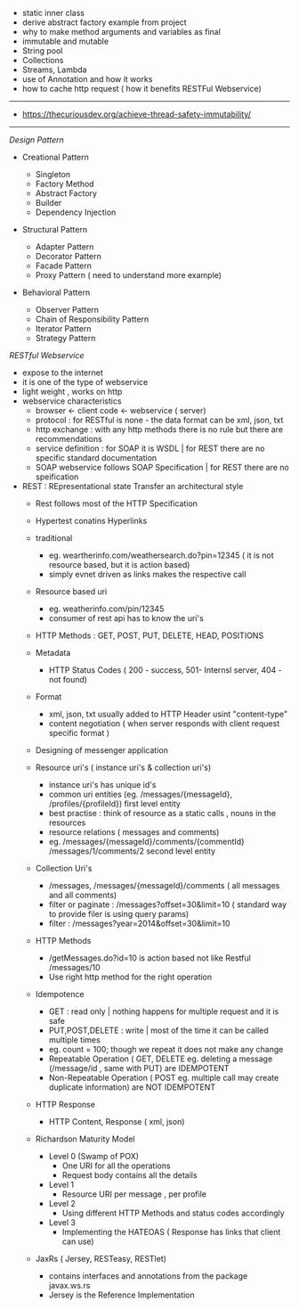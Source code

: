 - static inner class
- derive abstract factory example from project
- why to make method arguments and variables as final
- immutable and mutable
- String pool
- Collections
- Streams, Lambda
- use of Annotation and how it works
- how to cache http request ( how it benefits RESTFul Webservice)

------
- https://thecuriousdev.org/achieve-thread-safety-immutability/

-------
*Design Pattern*
- Creational Pattern
  - Singleton
  - Factory Method
  - Abstract Factory
  - Builder
  - Dependency Injection

- Structural Pattern
  - Adapter Pattern
  - Decorator Pattern
  - Facade Pattern
  - Proxy Pattern  ( need to understand more example)
  
- Behavioral Pattern
  - Observer Pattern
  - Chain of Responsibility Pattern
  - Iterator Pattern
  - Strategy Pattern


*RESTful Webservice*

- expose to the internet
- it is one of the type of webservice 
- light weight , works on http
- webservice characteristics
    - browser <- client code <- webservice ( server)
    - protocol :  for RESTful is none - the data format can be xml, json, txt
    - http exchange : with any http methods there is no rule but there are recommendations
    - service definition : for SOAP it is WSDL | for REST there are no specific standard documentation 
    - SOAP webservice follows SOAP Specification | for REST there are no speification
 - REST : REpresentational state Transfer an architectural style
    - Rest follows most of the HTTP Specification
    - Hypertest conatins Hyperlinks
    - traditional    
        - eg. weartherinfo.com/weathersearch.do?pin=12345 ( it is not resource based, but it is action based)
        - simply evnet driven as links makes the respective call
    - Resource based uri
        - eg. weatherinfo.com/pin/12345
        - consumer of rest api has to know the uri's
    - HTTP Methods : GET, POST, PUT, DELETE, HEAD, POSITIONS
    - Metadata
        - HTTP Status Codes ( 200 - success, 501- Internsl server, 404 - not found)
    - Format
        - xml, json, txt usually added to HTTP Header usint "content-type"
        - content negotiation ( when server responds with client request specific format )
    - Designing of messenger application
    - Resource uri's ( instance uri's & collection uri's)
        - instance uri's has unique id's
        - common uri entities (eg. /messages/{messageId}, /profiles/{profileId}) first level entity
        - best practise : think of resource as a static calls , nouns in the resources
        - resource relations ( messages and comments) 
        - eg. /messages/{messageId}/comments/{commentId} /messages/1/comments/2 second level entity
     - Collection Uri's
        - /messages, /messages/{messageId}/comments  ( all messages and all comments)
        - filter or paginate : /messages?offset=30&limit=10 ( standard way to provide filer is using query params)
        - filter : /messages?year=2014&offset=30&limit=10
     - HTTP Methods 
        - /getMessages.do?id=10 is action based not like Restful /messages/10
        - Use right http method for the right operation
     - Idempotence
        - GET : read only | nothing happens for multiple request and it is safe
        - PUT,POST,DELETE : write | most of the time it can be called multiple times
        - eg. count = 100; though we repeat it does not make any change
        - Repeatable Operation ( GET, DELETE eg. deleting a message (/message/id ,  same with PUT) are IDEMPOTENT
        - Non-Repeatable Operation ( POST eg. multiple call may create duplicate information) are NOT IDEMPOTENT
     - HTTP Response 
        - HTTP Content, Response ( xml, json)
        
     - Richardson Maturity Model
        - Level 0 (Swamp of POX)
            - One URI for all the operations
            - Request body contains all the details 
        - Level 1
            - Resource URI per message , per profile
        - Level 2
            - Using different HTTP Methods and status codes accordingly
        - Level 3
            - Implementing the HATEOAS ( Response has links that client can use)
     - JaxRs ( Jersey, RESTeasy, RESTlet)
        - contains interfaces and annotations from the package javax.ws.rs
        - Jersey is the Reference Implementation
        
            
